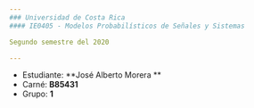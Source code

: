 ```yaml
---
### Universidad de Costa Rica
#### IE0405 - Modelos Probabilísticos de Señales y Sistemas

Segundo semestre del 2020

---
```


* Estudiante: **José Alberto Morera **
* Carné: **B85431**
* Grupo: **1**
